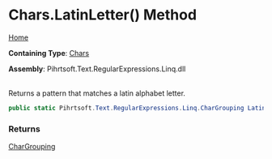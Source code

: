 # Chars\.LatinLetter\(\) Method

[Home](../../../../../../README.md)

**Containing Type**: [Chars](../README.md)

**Assembly**: Pihrtsoft\.Text\.RegularExpressions\.Linq\.dll

\
Returns a pattern that matches a latin alphabet letter\.

```csharp
public static Pihrtsoft.Text.RegularExpressions.Linq.CharGrouping LatinLetter()
```

### Returns

[CharGrouping](../../CharGrouping/README.md)

